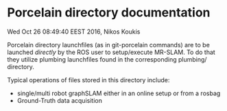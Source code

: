 # Porcelain directory documentation

Wed Oct 26 08:49:40 EEST 2016, Nikos Koukis

Porcelain directory launchfiles (as in git-porcelain commands) are to be
launched *directly* by the ROS user to setup/execute MR-SLAM. To do that they
utilize plumbing launchfiles found in the corresponding plumbing/ directory.

Typical operations of files stored in this directory include:

- single/multi robot graphSLAM either in an online setup or from a
    rosbag
- Ground-Truth data acquisition
